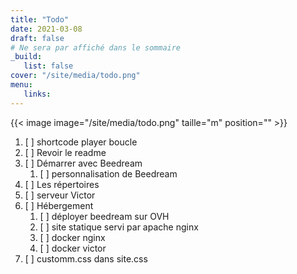 ```yaml
---
title: "Todo"
date: 2021-03-08
draft: false
# Ne sera par affiché dans le sommaire
_build:
   list: false
cover: "/site/media/todo.png"
menu:
   links:
---
```

{{< image image="/site/media/todo.png" taille="m" position="" >}}

1. [ ] shortcode player boucle
1. [ ] Revoir le readme
1. [ ] Démarrer avec Beedream
   1. [ ] personnalisation de Beedream
1. [ ] Les répertoires
1. [ ] serveur Victor
1. [ ] Hébergement
   1. [ ] déployer beedream sur OVH
   1. [ ] site statique servi par apache nginx
   1. [ ] docker nginx
   1. [ ] docker victor
1. [ ] customm.css dans site.css

<!--more-->



